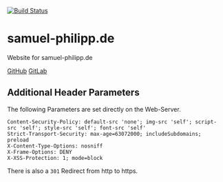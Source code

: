 [![Build Status](https://ci.sp-codes.de/api/badges/samuel-p/samuel-philipp.de/status.svg)](https://ci.sp-codes.de/samuel-p/samuel-philipp.de)

# samuel-philipp.de

Website for samuel-philipp.de

[GitHub](https://github.com/samuel-p/samuel-philipp.de)
[GitLab](https://gitlab.com/samuel-p/samuel-philipp.de)

## Additional Header Parameters

The following Parameters are set directly on the Web-Server.

```
Content-Security-Policy: default-src 'none'; img-src 'self'; script-src 'self'; style-src 'self'; font-src 'self'
Strict-Transport-Security: max-age=63072000; includeSubdomains; preload
X-Content-Type-Options: nosniff
X-Frame-Options: DENY
X-XSS-Protection: 1; mode=block
```

There is also a `301` Redirect from http to https.